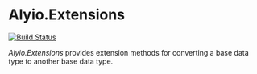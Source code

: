 # Alyio.Extensions

[![Build Status](https://travis-ci.org/qqbuby/Alyio.Extensions.svg?branch=master)](https://travis-ci.org/qqbuby/Alyio.Extensions)

*Alyio.Extensions* provides extension methods for converting a base data type to another base data type.
